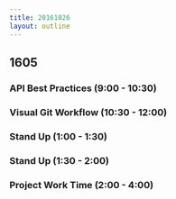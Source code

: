 ```yaml
---
title: 20161026
layout: outline
---
```


## 1605

### API Best Practices (9:00 - 10:30)

### Visual Git Workflow (10:30 - 12:00)

### Stand Up (1:00 - 1:30)

### Stand Up (1:30 - 2:00)

### Project Work Time (2:00 - 4:00)
